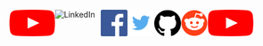 <a href="https://www.youtube.com/channel/UC5TCo8gN5fILJ2sojGcOpxA"><img src="youtube_social_icon_red.png" alt="YouTube" align="left" height="48" width="82" ></a> 
<a href="http://linkedin.com/in/analupadhyay1998"><img src="Linkedin-Logo-2003–2011.png" alt="LinkedIn" align="left" height="55" width="82" ></a>
<a href="https://www.facebook.com/InnovationbyAnalupadhyay/"><img src="584ac2d03ac3a570f94a666d.png" alt="Facebook" align="left" height="48" width="48" ></a> 
<a href="https://twitter.com/InnovationInyou"><img src="580b57fcd9996e24bc43c53e.png" alt="Twitter" align="left" height="48" width="48" ></a> 
<a href="https://github.com/InnovationInyou"><img src="25231.png" alt="github" align="left" height="48" width="48" ></a> 
<a href="https://www.reddit.com/u/Creativeinsaan/?utm_source=share&utm_medium=ios_app&utm_name=iossmf"><img src="iDdntscPf-nfWKqzHRGFmhVxZm4hZgaKe5oyFws-yzA.png" alt="reddit" align="left" height="48" width="48" ></a>
<a href="https://instagram.com/innovationin_you?igshid=1fkp8yasn425p"><img src="youtube_social_icon_red.png" alt="Instagram" align="left" height="48" width="82" ></a> 
